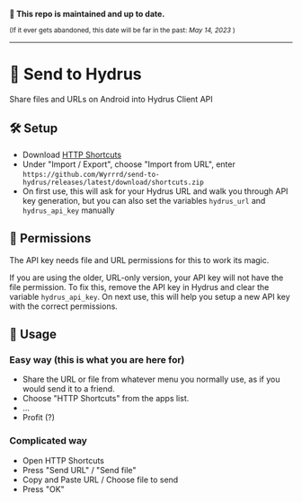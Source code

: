 **📢 This repo is maintained and up to date.**

<sup>(If it ever gets abandoned, this date will be far in the past: <i>May 14, 2023</i> )</sup>

---

# 💌 Send to Hydrus
Share files and URLs on Android into Hydrus Client API

## 🛠️ Setup
  - Download [HTTP Shortcuts](https://http-shortcuts.rmy.ch/)
  - Under "Import / Export", choose "Import from URL", enter<br>`https://github.com/Wyrrrd/send-to-hydrus/releases/latest/download/shortcuts.zip`
  - On first use, this will ask for your Hydrus URL and walk you through API key generation, but you can also set the variables `hydrus_url` and `hydrus_api_key` manually

## 🔑 Permissions
The API key needs file and URL permissions for this to work its magic.

If you are using the older, URL-only version, your API key will not have the file permission. To fix this, remove the API key in Hydrus and clear the variable `hydrus_api_key`. On next use, this will help you setup a new API key with the correct permissions.

## 🤲 Usage

### Easy way (this is what you are here for)
  - Share the URL or file from whatever menu you normally use, as if you would send it to a friend.
  - Choose "HTTP Shortcuts" from the apps list.
  - ...
  - Profit (?)
  
### Complicated way
  - Open HTTP Shortcuts
  - Press "Send URL" / "Send file"
  - Copy and Paste URL / Choose file to send
  - Press "OK"
  
